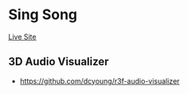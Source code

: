 # Sing Song
[Live Site](https://thunderous-gelato-ead3d7.netlify.app/)


## 3D Audio Visualizer
  - https://github.com/dcyoung/r3f-audio-visualizer
